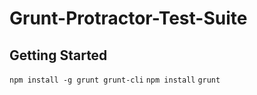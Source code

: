 # Grunt-Protractor-Test-Suite

Getting Started
-----------------

`npm install -g grunt grunt-cli`
`npm install`
`grunt`

